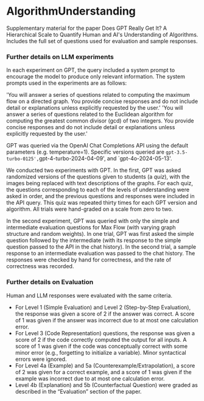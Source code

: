 # AlgorithmUnderstanding
Supplementary material for the paper Does GPT Really Get It? A Hierarchical Scale to Quantify Human and AI's Understanding of Algorithms. Includes the full set of questions used for evaluation and sample responses. 


### Further details on LLM experiments
In each experiment on GPT, the query included a system prompt to encourage the model to produce only relevant information. The system prompts used in the experiments are as follows: 

'You will answer a series of questions related to computing the maximum flow on a directed graph. You provide concise responses and do not include detail or explanations unless explicitly requested by the user.'
'You will answer a series of questions related to the Euclidean algorithm for computing the greatest common divisor (gcd) of two integers. You provide concise responses and do not include detail or explanations unless explicitly requested by the user.'


GPT was queried via the OpenAI Chat Completions API using the default parameters (e.g. temperature=1). Specific versions queried are `gpt-3.5-turbo-0125',`gpt-4-turbo-2024-04-09', and `gpt-4o-2024-05-13'. 

We conducted two experiments with GPT. In the first, GPT was asked randomized versions of the questions given to students (a *quiz*), with the images being replaced with text descriptions of the graphs. For each quiz, the questions corresponding to each of the levels of understanding were asked in order, and the previous questions and responses were included in the API query. This quiz was repeated thirty times for each GPT version and algorithm. All trials were hand-graded on a scale from zero to two. 

In the second experiment, GPT was queried with only the simple and intermediate evaluation questions for Max Flow (with varying graph structure and random weights). In one trial, GPT was first asked the simple question followed by the intermediate (with its response to the simple question passed to the API in the chat history). In the second trial, a sample response to an intermediate evaluation was passed to the chat history. The responses were checked by hand for correctness, and the rate of correctness was recorded. 

### Further details on Evaluation
Human and LLM responses were evaluated with the same criteria.
* For Level 1 (Simple Evaluation) and Level 2 (Step-by-Step Evaluation), the response was given a score of 2 if the answer was correct. A score of 1 was given if the answer was incorrect due to at most one calculation error.
* For Level 3 (Code Representation) questions, the response was given a score of 2 if the code correctly computed the output for all inputs. A score of 1 was given if the code was conceptually correct with some minor error (e.g., forgetting to initialize a variable). Minor syntactical errors were ignored.
* For Level 4a (Example) and 5a (Counterexample/Extrapolation), a score of 2 was given for a correct example, and a score of 1 was given if the example was incorrect due to at most one calculation error.
* Level 4b (Explanation) and 5b (Counterfactual Question) were graded as described in the “Evaluation” section of the paper.
